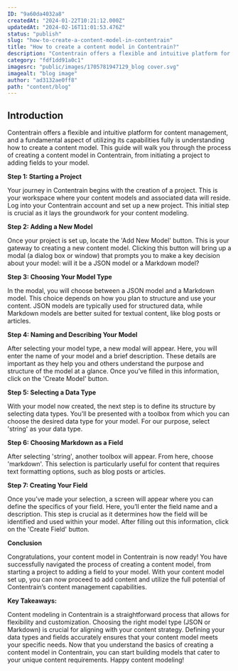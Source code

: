 ```yaml
---
ID: "9a60da4032a8"
createdAt: "2024-01-22T10:21:12.000Z"
updatedAt: "2024-02-16T11:01:53.476Z"
status: "publish"
slug: "how-to-create-a-content-model-in-contentrain"
title: "How to create a content model in Contentrain?"
description: "Contentrain offers a flexible and intuitive platform for content management, and a fundamental aspect of utilizing its capabilities fully is understanding how to create a content model. This guide will walk you through the process of creating a content model in Contentrain, from initiating a project to adding fields to your model."
category: "fdf1dd91a0c1"
imagesrc: "public/images/1705781947129_blog cover.svg"
imagealt: "blog image"
author: "ad3132ae0ff8"
path: "content/blog"
---
```

## Introduction

Contentrain offers a flexible and intuitive platform for content management, and a fundamental aspect of utilizing its capabilities fully is understanding how to create a content model. This guide will walk you through the process of creating a content model in Contentrain, from initiating a project to adding fields to your model.

**Step 1: Starting a Project**

Your journey in Contentrain begins with the creation of a project. This is your workspace where your content models and associated data will reside. Log into your Contentrain account and set up a new project. This initial step is crucial as it lays the groundwork for your content modeling.

**Step 2: Adding a New Model**

Once your project is set up, locate the 'Add New Model' button. This is your gateway to creating a new content model. Clicking this button will bring up a modal (a dialog box or window) that prompts you to make a key decision about your model: will it be a JSON model or a Markdown model?

**Step 3: Choosing Your Model Type**

In the modal, you will choose between a JSON model and a Markdown model. This choice depends on how you plan to structure and use your content. JSON models are typically used for structured data, while Markdown models are better suited for textual content, like blog posts or articles.

**Step 4: Naming and Describing Your Model**

After selecting your model type, a new modal will appear. Here, you will enter the name of your model and a brief description. These details are important as they help you and others understand the purpose and structure of the model at a glance. Once you’ve filled in this information, click on the 'Create Model' button.

**Step 5: Selecting a Data Type**

With your model now created, the next step is to define its structure by selecting data types. You'll be presented with a toolbox from which you can choose the desired data type for your model. For our purpose, select 'string' as your data type.

**Step 6: Choosing Markdown as a Field**

After selecting 'string', another toolbox will appear. From here, choose 'markdown'. This selection is particularly useful for content that requires text formatting options, such as blog posts or articles.

**Step 7: Creating Your Field**

Once you’ve made your selection, a screen will appear where you can define the specifics of your field. Here, you’ll enter the field name and a description. This step is crucial as it determines how the field will be identified and used within your model. After filling out this information, click on the 'Create Field' button.

**Conclusion**

Congratulations, your content model in Contentrain is now ready! You have successfully navigated the process of creating a content model, from starting a project to adding a field to your model. With your content model set up, you can now proceed to add content and utilize the full potential of Contentrain’s content management capabilities.

**Key Takeaways:**

Content modeling in Contentrain is a straightforward process that allows for flexibility and customization. Choosing the right model type (JSON or Markdown) is crucial for aligning with your content strategy. Defining your data types and fields accurately ensures that your content model meets your specific needs. Now that you understand the basics of creating a content model in Contentrain, you can start building models that cater to your unique content requirements. Happy content modeling!
